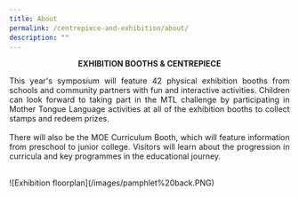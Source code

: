 ```yaml
---
title: About
permalink: /centrepiece-and-exhibition/about/
description: ""
---
```

<span style="font-color:#000000; font-size:60px;"><center><strong>EXHIBITION BOOTHS &amp; CENTREPIECE</strong></center></span>

<p style="text-align:justify;">This year's symposium will feature 42 physical exhibition booths from schools and community partners with fun and interactive activities. Children can look forward to taking part in the MTL challenge by participating in Mother Tongue Language activities at all of the exhibition booths to collect stamps and redeem prizes.<br><br>
There will also be the MOE Curriculum Booth, which will feature information from preschool to junior college. Visitors will learn about the progression in curricula and key programmes in the educational journey.<br>
	</p><br>
![Exhibition floorplan](/images/pamphlet%20back.PNG)